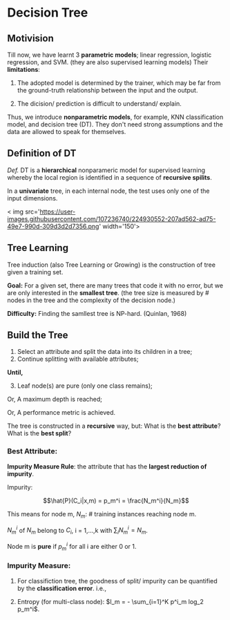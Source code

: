 # Decision Tree

## Motivision

Till now, we have learnt 3 **parametric models**; linear regression, logistic regression, and SVM. (they are also supervised learning models) Their **limitations**:

1. The adopted model is determined by the trainer, which may be far from the ground-truth relationship between the input and the output.

2. The dicision/ prediction is difficult to understand/ explain.

Thus, we introduce **nonparametric models**, for example, KNN classification model, and decision tree (DT). They don't need strong assumptions and the data are allowed to speak for themselves. 

## Definition of DT

_Def._ DT is a **hierarchical** nonparameric model for supervised learning whereby the local region is identified in a sequence of **recursive spilits**. 

In a **univariate** tree, in each internal node, the test uses only one of the input dimensions.

< img src='https://user-images.githubusercontent.com/107236740/224930552-207ad562-ad75-49e7-990d-309d3d2d7356.png' width='150'>

## Tree Learning

Tree induction (also Tree Learning or Growing) is the construction of tree given a training set.

**Goal:** For a given set, there are many trees that code it with no error, but we are only interested in the **smallest tree**. (the tree size is measured by # nodes in the tree and the complexity of the decision node.)

**Difficulty:** Finding the samllest tree is NP-hard. (Quinlan, 1968)

## Build the Tree

1. Select an attribute and split the data into its children in a tree;
2. Continue splitting with available attributes;

**Until,**

3. Leaf node(s) are pure (only one class remains);

  Or, A maximum depth is reached;
  
  Or, A performance metric is achieved.
  
The tree is constructed in a  **recursive** way, but: What is the **best attribute**? What is the **best split**?

### Best Attribute:

**Impurity Measure Rule**: the attribute that has the **largest reduction of impurity**.

Impurity:

$$\hat{P}(C_i|x,m) = p_m^i = \frac{N_m^i}{N_m}$$

This means for node m, $N_m$: # training instances reaching node m.

$N_m^i$ of $N_m$ belong to $C_i$, i = 1,...,k with $\sum_i N_m^i = N_m$.

Node m is **pure** if $p^i_m$ for all i are either 0 or 1.

### Impurity Measure:

1. For classifiction tree, the goodness of split/ impurity can be quantified by the **classification error**.
i.e.,

2. Entropy (for multi-class node): $I_m = - \sum_{i=1}^K p^i_m log_2 p_m^i$.
